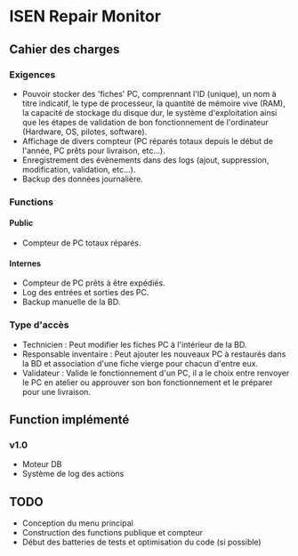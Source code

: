 # ISEN Repair Monitor
## Cahier des charges
### Exigences
- Pouvoir stocker des 'fiches' PC, comprennant l'ID (unique), un nom à titre indicatif, le type de processeur, la quantité de mémoire vive (RAM), la capacité de stockage du disque dur, le système d'exploitation ainsi que les étapes de validation de bon fonctionnement de l'ordinateur (Hardware, OS, pilotes, software).
- Affichage de divers compteur (PC réparés totaux depuis le début de l'année, PC prêts pour livraison, etc...).
- Enregistrement des évènements dans des logs (ajout, suppression, modification, validation, etc...).
- Backup des données journalière.

### Functions
#### Public
- Compteur de PC totaux réparés.
#### Internes
- Compteur de PC prêts à être expédiés.
- Log des entrées et sorties des PC.
- Backup manuelle de la BD.

### Type d'accès
- Technicien : Peut modifier les fiches PC à l'intérieur de la BD.
- Responsable inventaire : Peut ajouter les nouveaux PC à restaurés dans la BD et association d'une fiche vierge pour chacun d'entre eux.
- Validateur : Valide le fonctionnement d'un PC, il a le choix entre renvoyer le PC en atelier ou approuver son bon fonctionnement et le préparer pour une livraison.

## Function implémenté
### v1.0
- Moteur DB
- Système de log des actions

## TODO
- Conception du menu principal
- Construction des functions publique et compteur
- Début des batteries de tests et optimisation du code (si possible)
